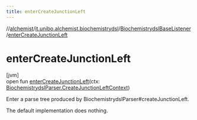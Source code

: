 ```yaml
---
title: enterCreateJunctionLeft
---
```

//[alchemist](../../../index.html)/[it.unibo.alchemist.biochemistrydsl](../index.html)/[BiochemistrydslBaseListener](index.html)/[enterCreateJunctionLeft](enter-create-junction-left.html)



# enterCreateJunctionLeft



[jvm]\
open fun [enterCreateJunctionLeft](enter-create-junction-left.html)(ctx: [BiochemistrydslParser.CreateJunctionLeftContext](../-biochemistrydsl-parser/-create-junction-left-context/index.html))



Enter a parse tree produced by BiochemistrydslParser#createJunctionLeft. 



The default implementation does nothing.




